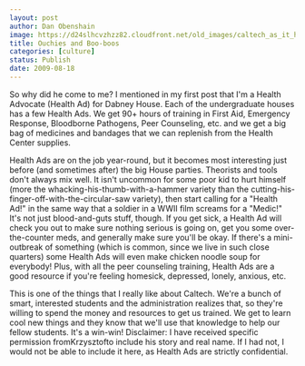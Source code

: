 ```yaml
---
layout: post
author: Dan Obenshain
image: https://d24slhcvzhzz82.cloudfront.net/old_images/caltech_as_it_happens/6a0105349b8251970b0120a5539d5e970c.jpg
title: Ouchies and Boo-boos
categories: [culture]
status: Publish
date: 2009-08-18
---
```



So why did he come to me? I mentioned in my first post that I'm a Health Advocate (Health Ad) for Dabney House. Each of the undergraduate houses has a few Health Ads. We get 90+ hours of training in First Aid, Emergency Response, Bloodborne Pathogens, Peer Counseling, etc. and we get a big bag of medicines and bandages that we can replenish from the Health Center supplies.

Health Ads are on the job year-round, but it becomes most interesting just before (and sometimes after) the big House parties. Theorists and tools don't always mix well. It isn't uncommon for some poor kid to hurt himself (more the whacking-his-thumb-with-a-hammer variety than the cutting-his-finger-off-with-the-circular-saw variety), then start calling for a "Health Ad!" in the same way that a soldier in a WWII film screams for a "Medic!"
It's not just blood-and-guts stuff, though. If you get sick, a Health Ad will check you out to make sure nothing serious is going on, get you some over-the-counter meds, and generally make sure you'll be okay. If there's a mini-outbreak of something (which is common, since we live in such close quarters) some Health Ads will even make chicken noodle soup for everybody! Plus, with all the peer counseling training, Health Ads are a good resource if you're feeling homesick, depressed, lonely, anxious, etc.

This is one of the things that I really like about Caltech. We're a bunch of smart, interested students and the administration realizes that, so they're willing to spend the money and resources to get us trained. We get to learn cool new things and they know that we'll use that knowledge to help our fellow students. It's a win-win!
Disclaimer: I have received specific permission fromKrzysztofto include his story and real name. If I had not, I would not be able to include it here, as Health Ads are strictly confidential.


